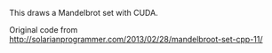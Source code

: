 This draws a Mandelbrot set with CUDA.

Original code from http://solarianprogrammer.com/2013/02/28/mandelbroot-set-cpp-11/ 